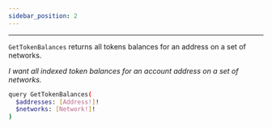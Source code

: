 ```yaml
---
sidebar_position: 2
---
```



---
`GetTokenBalances` returns all tokens balances for an address on a set of networks.

*I want all indexed token balances for an account address on a set of networks.*

```sh
query GetTokenBalances(
  $addresses: [Address!]!
  $networks: [Network!]!
)
```